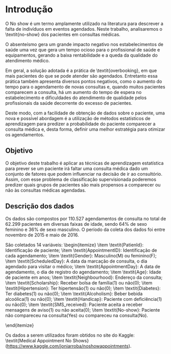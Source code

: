 # Introdução

O No show é um termo amplamente utilizado na literatura para descrever a falta de indivíduos em eventos agendados. Neste trabalho, analisaremos o \textit{no-show} dos pacientes em consultas médicas. 

O absenteísmo gera um grande impacto negativo nos estabelecimentos de saúde uma vez que gera um tempo ocioso para o profissional de saúde e equipamentos, gerando a baixa rentabilidade e a queda da qualidade do atendimento médico. 

Em geral, a solução adotada é a prática de \textit{overbooking}, em que mais pacientes do que se pode atender são agendados. Entretanto essa prática também apresenta diversos pontos negativos, como o aumento do tempo para o agendamento de novas consultas e, quando muitos pacientes comparecem a consulta, há um aumento do tempo de espera no estabelecimento e dificuldades do atendimento de qualidade pelos profissionais da saúde decorrente do excesso de pacientes.

Deste modo, com a facilidade de obtenção de dados sobre o paciente, uma nova e possível abordagem é a utilização de métodos estatísticos de aprendizagem para predizer a probabilidade do paciente comparecer a consulta médica e, desta forma, definir uma melhor estratégia para otimizar os agendamentos.  

## Objetivo

O objetivo deste trabalho é aplicar as técnicas de aprendizagem estatística para prever se um paciente irá faltar uma consulta médica dado um conjunto de fatores que podem influenciar na decisão de ir ao consultório. Assim, com esse problema de classificação supervisionada poderemos predizer quais grupos de pacientes são mais propensos a comparecer ou não às consultas médicas agendadas.

## Descrição dos dados

Os dados são compostos por 110.527 agendamentos de consulta no total de 62.299 pacientes em diversas faixas de idade, sendo 64\% de sexo feminino e 36\% de sexo masculino. O período da coleta dos dados foi entre novembro de 2015 e maio de 2016.

São coletados 14 variáveis:
\begin{itemize}
    \item \textit{PatienId}: Identificação de paciente;
    \item \textit{AppointmentID}: Identificação de cada agendamento;
    \item \textit{Gender}: Masculino(M) ou feminino(F);
    \item \textit{ScheduledDay}: A data da marcação de consulta, o dia agendado para visitar o médico;
    \item \textit{AppointmentDay}: A data de agendamento, o dia de registro do agendamento;
    \item \textit{Age}: Idade de paciente em anos;
    \item \textit{Neighbourhood}: Endereço da consulta;
    \item \textit{Scholarship}: Receber bolsa de família(1) ou não(0);
    \item \textit{Hipertension}: Ter hipertensão(1) ou não(0);
    \item \textit{Diabetes}: Ter diabetes(1) ou não(0);
    \item \textit{Alcoholism}: Beber bebida alcoólica(1) ou não(0);
    \item \textit{Handicap}: Paciente com deficiência(1) ou não(0);
    \item \textit{SMS\_received}: Paciente aceita a receber mensagens de aviso(1) ou não aceita(0);
    \item \textit{No\-show}: Paciente não compareceu na consulta(Yes) ou compareceu na consulta(No).
    
\end{itemize}

Os dados a serem utilizados foram obtidos no site do Kaggle: \textit{Medical Appointment No Shows} (https://www.kaggle.com/joniarroba/noshowappointments).

